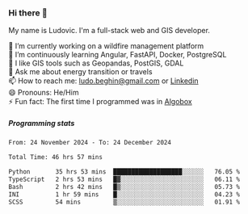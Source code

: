 ### Hi there 👋

My name is Ludovic. I'm a full-stack web and GIS developer.

 🔭 I’m currently working on a wildfire management platform<br/>
 🌱 I’m continuously learning Angular, FastAPI, Docker, PostgreSQL<br/>
 👯 I like GIS tools such as Geopandas, PostGIS, GDAL<br/>
 💬 Ask me about energy transition or travels<br/>
 📫 How to reach me: ludo.beghin@gmail.com or [Linkedin](https://www.linkedin.com/in/ludovic-beghin/)<br/>
 😄 Pronouns: He/Him<br/>
 ⚡ Fun fact: The first time I programmed was in [Algobox](https://fr.wikipedia.org/wiki/Algobox)<br/>

##### Programming stats
<!--START_SECTION:waka-->

```txt
From: 24 November 2024 - To: 24 December 2024

Total Time: 46 hrs 57 mins

Python       35 hrs 53 mins  ███████████████████░░░░░░   76.05 %
TypeScript   2 hrs 53 mins   █▓░░░░░░░░░░░░░░░░░░░░░░░   06.11 %
Bash         2 hrs 42 mins   █▒░░░░░░░░░░░░░░░░░░░░░░░   05.73 %
INI          1 hr 59 mins    █░░░░░░░░░░░░░░░░░░░░░░░░   04.23 %
SCSS         54 mins         ▒░░░░░░░░░░░░░░░░░░░░░░░░   01.91 %
```

<!--END_SECTION:waka-->
